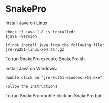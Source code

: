 # SnakePro
Install Java on Linux:

	check if java 1.8 is installed:
	$java -version
  
	if not install java from the following file:
	jre-8u251-linux-x64.tar.gz

To run SnakePro execute SnakePro.sh


Install Java on Windows:

	double click on "jre-8u251-windows-x64.exe"
  
	Follow the Instructions

To run SnakePro double click on SnakePro.bat
